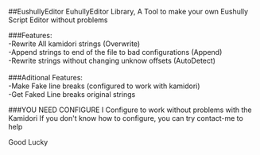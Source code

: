 ##EushullyEditor
EuhullyEditor Library, A Tool to make your own Eushully Script Editor without problems

###Features:<br>
-Rewrite All kamidori strings (Overwrite)<br>
-Append strings to end of the file to bad configurations (Append)<br>
-Rewrite strings without changing unknow offsets (AutoDetect)<br><br>
###Aditional Features:<br>
-Make Fake line breaks (configured to work with kamidori)<br>
-Get Faked Line breaks original strings

###YOU NEED CONFIGURE
I Configure to work without problems with the Kamidori
If you don't know how to configure, you can try contact-me to help

Good Lucky
